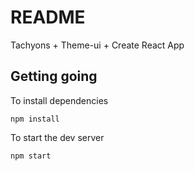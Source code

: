 # README

Tachyons + Theme-ui + Create React App

## Getting going 

To install dependencies 
```
npm install
```

To start the dev server
```
npm start
```


